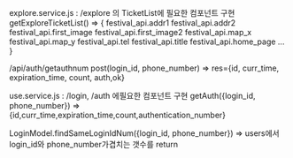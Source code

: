 explore.service.js : /explore 의 TicketList에 필요한 컴포넌트 구현
getExploreTicketList() => {
festival_api.addr1
festival_api.addr2
festival_api.first_image
festival_api.first_image2
festival_api.map_x
festival_api.map_y
festival_api.tel
festival_api.title
festival_api.home_page
...
}

/api/auth/getauthnum post(login_id, phone_number) => res={id, curr_time, expiration_time, count, auth,ok}

use.service.js : /login, /auth 에필요한 컴포넌트 구현
getAuth({login_id, phone_number}) => {id,curr_time,expiration_time,count,authentication_number}

LoginModel.findSameLoginIdNum({login_id, phone_number}) => users에서 login_id와 phone_number가겹치는 갯수를 return
